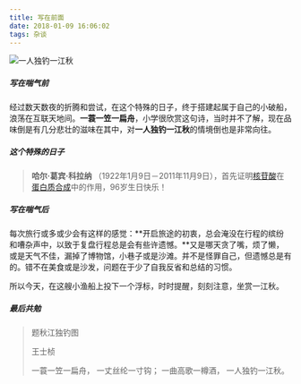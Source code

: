 ```yaml
---
title: 写在前面
date: 2018-01-09 16:06:02
tags: 杂谈
---
```


![一人独钓一江秋](写在前面/pexels-photo-190294.jpeg)

##### 写在喘气前

经过数天数夜的折腾和尝试，在这个特殊的日子，终于搭建起属于自己的小破船，浪荡在互联天地间。**一蓑一笠一扁舟**，小学很欣赏这句诗，当时并不了解，现在品味倒是有几分悲壮的滋味在其中，对**一人独钓一江秋**的情境倒也是非常向往。

##### 这个特殊的日子

> **哈尔·葛宾·科拉纳** （1922年1月9日－2011年11月9日），首先证明[核苷酸](https://zh.wikipedia.org/wiki/%E6%A0%B8%E8%8B%B7%E9%85%B8)在[蛋白质合成](https://zh.wikipedia.org/wiki/%E8%9B%8B%E7%99%BD%E8%B4%A8%E5%90%88%E6%88%90)中的作用，96岁生日快乐！

##### 写在喘气后

每次旅行或多或少会有这样的感觉：**开启旅途的初衷，总会淹没在行程的缤纷和嘈杂声中，以致于复盘行程总是会有些许遗憾。**又是哪天贪了嘴，烦了懒，或是天气不佳，漏掉了博物馆，小巷子或是沙滩。并不是怪罪自己，但遗憾总是有的。错不在美食或是沙发，问题在于少了自我反省和总结的习惯。

所以今天，在这艘小渔船上投下一个浮标，时时提醒，刻刻注意，坐赏一江秋。

##### 最后共勉

> 题秋江独钓图
>
> 王士桢
>
> 一蓑一笠一扁舟， 
> 一丈丝纶一寸钩； 
> 一曲高歌一樽酒， 
> 一人独钓一江秋。

